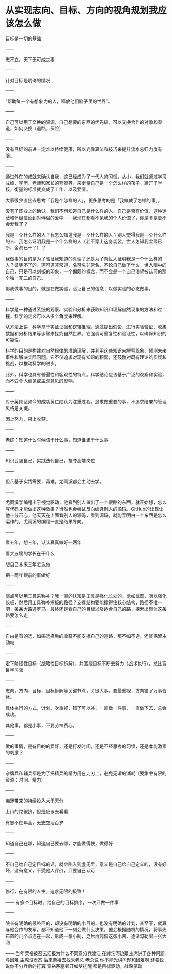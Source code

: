# 从实现志向、目标、方向的视角规划我应该怎么做

目标是一切的基础

——

志不立，天下无可成之事

——

针对目标是明确的情况

——

“帮助每一个有想象力的人，释放他们脑子里的世界”。

——

自己可以用于交换的资源，自己想要的东西的优先级，可以交换合作的对象和渠道，如何交换（退路，保险）

——

没有目标的前进一定难以持续健康，所以光靠算法和技巧来提升流水总归力度有限。

——

通过外在的成就来确认自我，这已经成为了一代人的习惯。从小，我们就通过学习成绩、学历、老师和家长的夸赞等，来衡量自己是一个怎么样的孩子。离开了学校，衡量的标准就变成了工作、以及爱情。

大家很少直接去思考「我是个怎样的人」，更多思考的是「我做成了怎样的事」。

没有了职业上的确认，我们不再知道自己是什么样的人、自己是否有价值，这种迷茫和怀疑蔓延到对伴侣的爱中——我现在都看不见我的个人价值了，你是不是更不会爱我了？

我是一个什么样的人？我怎么知道我是一个什么样的人？别人觉得我是一个什么样的人、我怎么证明我是一个什么样的人（若不穿上这身袈裟，世人怎知我尘缘已断、金海已干？）？

我做事的目的是为了验证我知道的真理？还是为了向世人证明我是一个什么样的人？证明不了的，道可道非常道，名可名非常名，不论自己做了什么，世人眼中的自己，只是可以刻板的印象，一个偏颇的概念，而不会是一个自己渴望被认可的那个独一无二的自己。

那我做事的目的，就是在做实验，验证自己的信念；以做实验的心态做事。

——

科学是一种通过系统的观察、实验和分析来获取知识和理解自然现象的方法和过程。科学的定义可以从多个角度来理解。

从方法上讲，科学基于实证证据和逻辑推理，通过提出假设、进行实验验证、收集数据和分析结果等步骤来探究自然世界。它强调可重复性和验证性，以确保知识的可靠性。

科学的目的是构建对自然规律的准确理解，并利用这些知识来解释现象、预测未来事件和解决实际问题。它不仅追求对现有知识的积累，还鼓励对既有理论的质疑和挑战，以推动科学的进步。

此外，科学也具有普遍性和客观性的特点。科学结论应该基于广泛的观察和实验，而不受个人偏见或主观意见的影响。

——

对于英伟达如今的成功黄仁勋认为注重过程，追求做重要的事，不追求结果的管理风格是关键。

因上努力，果上收获。

——

老练：知道什么时候该干什么事，知道谁该干什么事

——

知识武装自己，实践迭代自己，抢夺高端岗位

——

但凡基于实践需要，再难，尤雨溪都会主动去学。

——

尤雨溪学编程出于视觉驱动，他看到别人做出了一个很酷的东西，就开始想，怎么写代码才能做出这种效果？当然也会尝试反向编译别人的源码。GitHub的出现让他十分开心，他天天在上面看别人的源码，看到源码，就能弄明白一个东西是怎么运作的。尤雨溪的编程一直是结果导向。

——

看五年，想三年，认认真真做好一两年

看大五届的学长在干什么

想自己未来三年怎么做

把一两年眼前的事做好

——

弱点可以用工具来弥补？我一直的认知是工具是强化长处的，比如武器，所以强化长板，然后用工具弥补短板的路径？支撑结构要能撑得住核心结构，路径不唯一吧，条条大路通罗马，最终还是看自己的目标以及适合自己的路，探索出具体这条路要怎么走

——

自由是有的选，如果选择后的收获不能支撑自己的道路，那不如不选，还能保留主动权

——

定下阶段性目标（战略性目标拆解），并围绕目标不断去努力（战术执行），总比盲目学习强

——

志向，方向，目标，目标拆解等关键节点，关键大事，要最重视，方向错了万事皆休。

具体执行的方式，计划，次重视，错了可以补，一直做一件事，一直做下去，总会成功。

其他事，都是小事，不要劳神费心。

——

做的事情，是有目的的爱好，还是打发时间，还是不经思考的习惯，还是本能激素的刺激？

——

杂牌兵和辅兵都是为了把精兵的精力用在刀刃上，避免无谓的消耗（要集中有限的资源：时间、精力）

——

痴迷带来的持续投入大于天分

上山的路很挤，但是应该去看看

有志不在年高，无志空活百岁

——

知道自己在哪，知道自己要去哪，才能做得快，做得好

——

不自己给自己定目标的话，就会陷入到虚无里，意义是自己给自己定义的，没有好坏，没有意义，不受他人评价，只要自己认可

——

修行，在有限的人生，追求无限的极致！

——
有多个目标时，给自己的目标排序，一次只做一件事

——

院长有明确的最终目的，却没有明确的小目的，也没有明确的计划，甚至于，就算与他合作的友军，都不知道他下一刻会做什么决策，他会根据随机的情况，将事先布置的几个点连在一起，形成一张小网，之后再凭借这张小网，逐渐勾勒出一张大网

——
当年粟裕被召去汇报为什么不同意分兵渡江
在滹沱河边跟主席讲了各种问题与困难
主席没表态
后来粟裕去找朱老总
老总说
你不能光讲问题和困难啊
还要说说你不分兵后的打算
粟裕茅塞顿开如梦初醒
都是目标驱动，战略驱动
